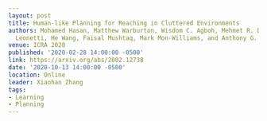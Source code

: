 ```yaml
---
layout: post
title: Human-like Planning for Reaching in Cluttered Environments
authors: Mohamed Hasan, Matthew Warburton, Wisdom C. Agboh, Mehmet R. Dogar, Matteo
  Leonetti, He Wang, Faisal Mushtaq, Mark Mon-Williams, and Anthony G. Cohn
venue: ICRA 2020
published: '2020-02-28 14:00:00 -0500'
link: https://arxiv.org/abs/2002.12738
date: '2020-10-13 14:00:00 -0500'
location: Online
leader: Xiaohan Zhang
tags:
- Learning
- Planning
---
```

